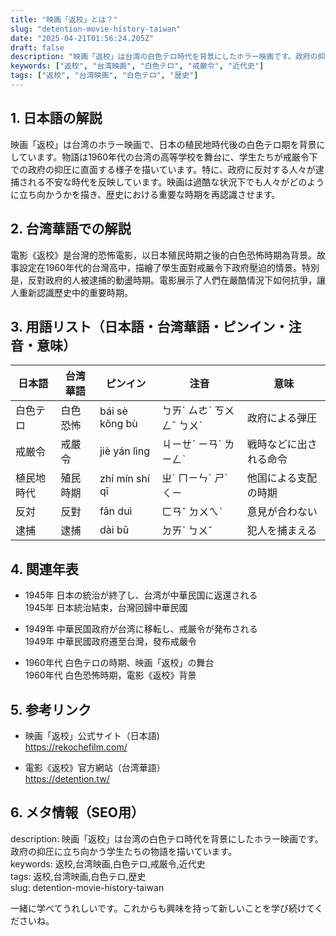 ```yaml
---
title: "映画「返校」とは？"
slug: "detention-movie-history-taiwan"
date: "2025-04-21T01:56:24.205Z"
draft: false
description: "映画「返校」は台湾の白色テロ時代を背景にしたホラー映画です。政府の抑圧に立ち向かう学生たちの物語を描いています。"
keywords: ["返校", "台湾映画", "白色テロ", "戒厳令", "近代史"]
tags: ["返校", "台湾映画", "白色テロ", "歴史"]
---
```


## 1. 日本語の解説  
映画「返校」は台湾のホラー映画で、日本の植民地時代後の白色テロ期を背景にしています。物語は1960年代の台湾の高等学校を舞台に、学生たちが戒厳令下での政府の抑圧に直面する様子を描いています。特に、政府に反対する人々が逮捕される不安な時代を反映しています。映画は過酷な状況下でも人々がどのように立ち向かうかを描き、歴史における重要な時期を再認識させます。

## 2. 台湾華語での解説  
電影《返校》是台灣的恐怖電影，以日本殖民時期之後的白色恐怖時期為背景。故事設定在1960年代的台灣高中，描繪了學生面對戒嚴令下政府壓迫的情景。特別是，反對政府的人被逮捕的動盪時期。電影展示了人們在嚴酷情況下如何抗爭，讓人重新認識歷史中的重要時期。

## 3. 用語リスト（日本語・台湾華語・ピンイン・注音・意味）  
| 日本語    | 台湾華語  | ピンイン       | 注音  | 意味          |
|-----------|-----------|----------------|-------|---------------|
| 白色テロ  | 白色恐怖  | bái sè kǒng bù | ㄅㄞˊ ㄙㄜˋ ㄎㄨㄥˇ ㄅㄨˋ | 政府による弾圧 |
| 戒厳令    | 戒嚴令    | jiè yán lìng  | ㄐㄧㄝˋ ㄧㄢˊ ㄌㄧㄥˋ   | 戦時などに出される命令 |
| 植民地時代| 殖民時期  | zhí mín shí qī | ㄓˊ ㄇㄧㄣˊ ㄕˊ ㄑㄧ    | 他国による支配の時期 |
| 反対      | 反對      | fǎn duì        | ㄈㄢˇ ㄉㄨㄟˋ        | 意見が合わない |
| 逮捕      | 逮捕      | dài bǔ         | ㄉㄞˋ ㄅㄨˇ          | 犯人を捕まえる |

## 4. 関連年表  
- 1945年 日本の統治が終了し、台湾が中華民国に返還される  
  1945年 日本統治結束，台灣回歸中華民國  

- 1949年 中華民国政府が台湾に移転し、戒厳令が発布される  
  1949年 中華民國政府遷至台灣，發布戒嚴令  

- 1960年代 白色テロの時期、映画「返校」の舞台  
  1960年代 白色恐怖時期，電影《返校》背景  

## 5. 参考リンク  
- 映画「返校」公式サイト（日本語)  
  https://rekochefilm.com/

- 電影《返校》官方網站（台湾華語）  
  https://detention.tw/

## 6. メタ情報（SEO用）  
description: 映画「返校」は台湾の白色テロ時代を背景にしたホラー映画です。政府の抑圧に立ち向かう学生たちの物語を描いています。  
keywords: 返校,台湾映画,白色テロ,戒厳令,近代史  
tags: 返校,台湾映画,白色テロ,歴史  
slug: detention-movie-history-taiwan  

一緒に学べてうれしいです。これからも興味を持って新しいことを学び続けてくださいね。